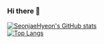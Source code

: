 ### Hi there 👋  

[![SeonjaeHyeon's GitHub stats](https://github-readme-stats.vercel.app/api?username=SeonjaeHyeon&count_private=true&theme=dracula&show_icons=true)](https://github.com/anuraghazra/github-readme-stats)  
[![Top Langs](https://github-readme-stats.vercel.app/api/top-langs/?username=SeonjaeHyeon&hide=jupyter%20notebook&langs_count=6&theme=dracula&layout=compact)](https://github.com/anuraghazra/github-readme-stats)

<!--
**SeonjaeHyeon/SeonjaeHyeon** is a ✨ _special_ ✨ repository because its `README.md` (this file) appears on your GitHub profile.

Here are some ideas to get you started:

- 🔭 I’m currently working on ...
- 🌱 I’m currently learning ...
- 👯 I’m looking to collaborate on ...
- 🤔 I’m looking for help with ...
- 💬 Ask me about ...
- 📫 How to reach me: ...
- 😄 Pronouns: ...
- ⚡ Fun fact: ...
-->

